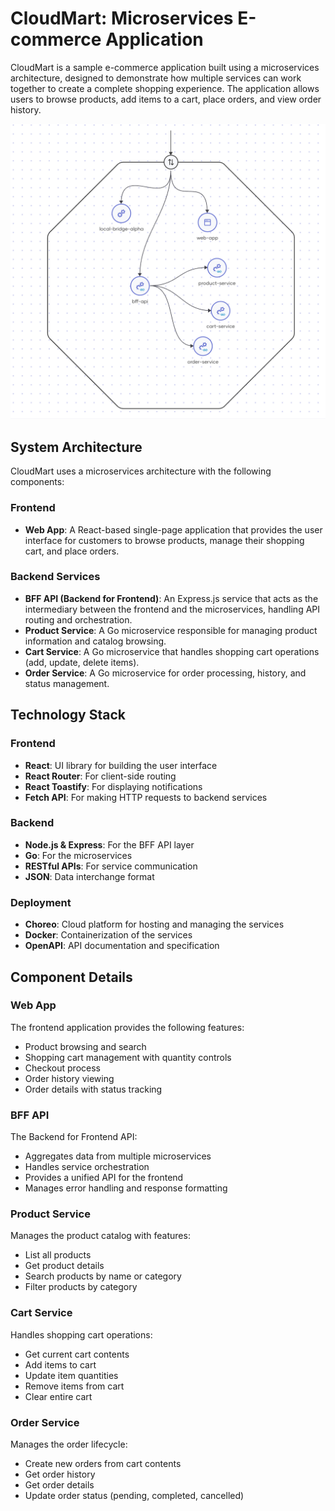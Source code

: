 # CloudMart: Microservices E-commerce Application

CloudMart is a sample e-commerce application built using a microservices architecture, designed to demonstrate how multiple services can work together to create a complete shopping experience. The application allows users to browse products, add items to a cart, place orders, and view order history.

![Application Architecture](./docs/images/architecture.png)

## System Architecture

CloudMart uses a microservices architecture with the following components:

### Frontend
- **Web App**: A React-based single-page application that provides the user interface for customers to browse products, manage their shopping cart, and place orders.

### Backend Services
- **BFF API (Backend for Frontend)**: An Express.js service that acts as the intermediary between the frontend and the microservices, handling API routing and orchestration.
- **Product Service**: A Go microservice responsible for managing product information and catalog browsing.
- **Cart Service**: A Go microservice that handles shopping cart operations (add, update, delete items).
- **Order Service**: A Go microservice for order processing, history, and status management.

## Technology Stack

### Frontend
- **React**: UI library for building the user interface
- **React Router**: For client-side routing
- **React Toastify**: For displaying notifications
- **Fetch API**: For making HTTP requests to backend services

### Backend
- **Node.js & Express**: For the BFF API layer
- **Go**: For the microservices
- **RESTful APIs**: For service communication
- **JSON**: Data interchange format

### Deployment
- **Choreo**: Cloud platform for hosting and managing the services
- **Docker**: Containerization of the services
- **OpenAPI**: API documentation and specification

## Component Details

### Web App
The frontend application provides the following features:
- Product browsing and search
- Shopping cart management with quantity controls
- Checkout process
- Order history viewing
- Order details with status tracking

### BFF API
The Backend for Frontend API:
- Aggregates data from multiple microservices
- Handles service orchestration
- Provides a unified API for the frontend
- Manages error handling and response formatting

### Product Service
Manages the product catalog with features:
- List all products
- Get product details
- Search products by name or category
- Filter products by category

### Cart Service
Handles shopping cart operations:
- Get current cart contents
- Add items to cart
- Update item quantities
- Remove items from cart
- Clear entire cart

### Order Service
Manages the order lifecycle:
- Create new orders from cart contents
- Get order history
- Get order details
- Update order status (pending, completed, cancelled)


